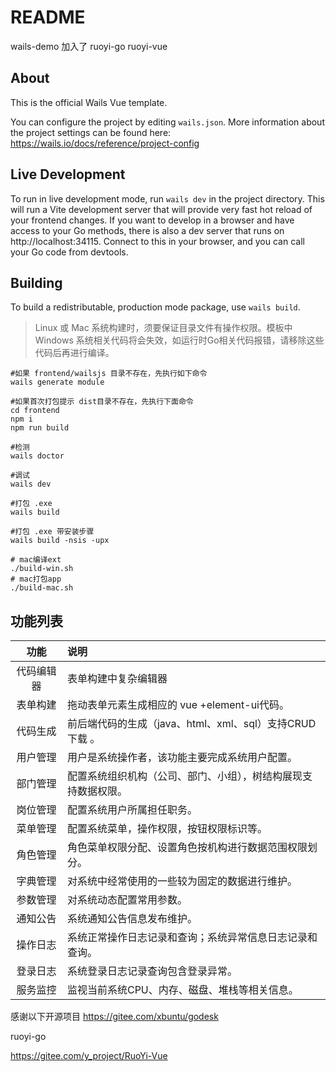 # README
 wails-demo  加入了 ruoyi-go ruoyi-vue

## About

This is the official Wails Vue template.

You can configure the project by editing `wails.json`. More information about the project settings can be found
here: https://wails.io/docs/reference/project-config

## Live Development

To run in live development mode, run `wails dev` in the project directory. This will run a Vite development
server that will provide very fast hot reload of your frontend changes. If you want to develop in a browser
and have access to your Go methods, there is also a dev server that runs on http://localhost:34115. Connect
to this in your browser, and you can call your Go code from devtools.

## Building

To build a redistributable, production mode package, use `wails build`.
>Linux 或 Mac 系统构建时，须要保证目录文件有操作权限。模板中 Windows 系统相关代码将会失效，如运行时Go相关代码报错，请移除这些代码后再进行编译。
```shell
#如果 frontend/wailsjs 目录不存在，先执行如下命令
wails generate module

#如果首次打包提示 dist目录不存在，先执行下面命令
cd frontend
npm i
npm run build

#检测
wails doctor

#调试
wails dev

#打包 .exe
wails build 

#打包 .exe 带安装步骤
wails build -nsis -upx

# mac编译ext 
./build-win.sh
# mac打包app
./build-mac.sh
```


## 功能列表




| 功能     | 说明                                                         |
| :------: | :----------------------------------------------------------- |
| 代码编辑器 | 表单构建中复杂编辑器 |
|   表单构建       |       拖动表单元素生成相应的  vue +element-ui代码。     |
|代码生成|前后端代码的生成（java、html、xml、sql）支持CRUD下载 。 |
| 用户管理 | 用户是系统操作者，该功能主要完成系统用户配置。               |
| 部门管理 | 配置系统组织机构（公司、部门、小组），树结构展现支持数据权限。 |
| 岗位管理 | 配置系统用户所属担任职务。                                   |
|菜单管理|配置系统菜单，操作权限，按钮权限标识等。 |
|角色管理|角色菜单权限分配、设置角色按机构进行数据范围权限划分。 |
|字典管理|对系统中经常使用的一些较为固定的数据进行维护。 |
|参数管理|对系统动态配置常用参数。 |
|通知公告|系统通知公告信息发布维护。 |
|操作日志|系统正常操作日志记录和查询；系统异常信息日志记录和查询。 |
|登录日志|系统登录日志记录查询包含登录异常。 |
|服务监控|监视当前系统CPU、内存、磁盘、堆栈等相关信息。 |

感谢以下开源项目
https://gitee.com/xbuntu/godesk

 ruoyi-go

 https://gitee.com/y_project/RuoYi-Vue